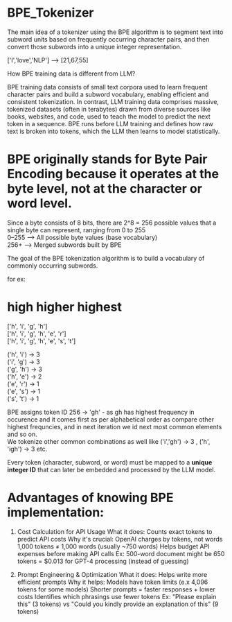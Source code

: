 # BPE_Tokenizer

The main idea of a tokenizer using the BPE algorithm is to segment text into subword units based on frequently occurring character pairs, and then convert those subwords into a unique integer representation.

['I','love','NLP'] --> [21,67,55]

How BPE training data is different from LLM?

BPE training data consists of small text corpora used to learn frequent character pairs and build a subword vocabulary, enabling efficient and consistent   tokenization. In contrast, LLM training data comprises massive, tokenized datasets (often in terabytes) drawn from diverse sources like books, websites, and code,   used to teach the model to predict the next token in a sequence. BPE runs before LLM training and defines how raw text is broken into tokens, which the LLM then   learns to model statistically.  

# BPE originally stands for Byte Pair Encoding because it operates at the byte level, not at the character or word level.

Since a byte consists of 8 bits, there are 2^8 = 256 possible values that a single byte can represent, ranging from 0 to 255  
0–255	--> All possible byte values (base vocabulary)  
256+ -->	Merged subwords built by BPE  

The goal of the BPE tokenization algorithm is to build a vocabulary of commonly occurring subwords.

for ex:  
# high higher highest  

['h', 'i', 'g', 'h']   
['h', 'i', 'g', 'h', 'e', 'r']  
['h', 'i', 'g', 'h', 'e', 's', 't']  

('h', 'i') → 3  
('i', 'g') → 3  
('g', 'h') → 3  
('h', 'e') → 2  
('e', 'r') → 1  
('e', 's') → 1  
('s', 't') → 1  


BPE assigns token ID 256 → 'gh' - as gh has highest frequency in occurence and it comes first as per alphabetical order as compare other highest frequncies, and in next iteration we id next most common elements and so on.  
We tokenize other common combinations as well like ('i','gh') -> 3 , ('h', 'igh') → 3  etc.   

Every token (character, subword, or word) must be mapped to a **unique integer ID** that can later be embedded and processed by the LLM model.

# Advantages of knowing BPE implementation:

1. Cost Calculation for API Usage
What it does: Counts exact tokens to predict API costs
Why it's crucial:
OpenAI charges by tokens, not words
1,000 tokens ≠ 1,000 words (usually ~750 words)
Helps budget API expenses before making API calls
Ex: 500-word document might be 650 tokens = $0.013 for GPT-4 processing (instead of guessing)  

3. Prompt Engineering & Optimization 
What it does: Helps write more efficient prompts
Why it helps:
Models have token limits (e.x 4,096 tokens for some models)
Shorter prompts = faster responses + lower costs
Identifies which phrasings use fewer tokens
Ex: "Please explain this" (3 tokens) vs "Could you kindly provide an explanation of this" (9 tokens)




